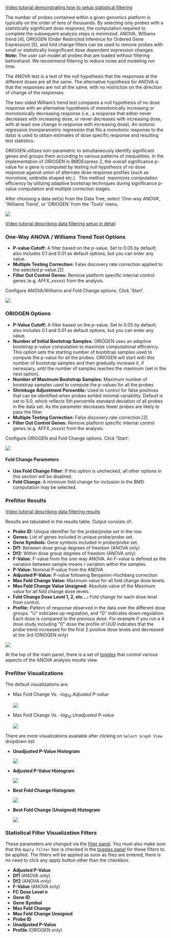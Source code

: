 [Video tutorial demonstrating how to setup statistical filtering](https://www.youtube.com/watch?v=YmzF4rXagzo&list=PLX2Rd5DjtiTeR84Z4wRSUmKYMoAbilZEc&index=6)

The number of probes contained within a given genomics platform is typically on the order of tens of thousands. By selecting only probes with a statistically significant dose response, the computation required to complete the subsequent analysis steps is minimized. ANOVA, Williams trend [4], ORIOGEN (Order Restricted Inference for Ordered Gene Expression) [5], and fold change filters can be used to remove probes with small or statistically insignificant dose dependent expression changes. **Note:** The user can model all probes that are loaded without filtering beforehand. We recommend filtering to reduce noise and modeling run time.

The ANOVA test is a test of the null hypothesis that the responses at the different doses are all the same. The alternative hypothesis for ANOVA is that the responses are not all the same, with no restriction on the direction of change of the responses.

The two-sided William’s trend test compares a null hypothesis of no dose response with an alternative hypothesis of monotonically increasing or monotonically decreasing response (i.e., a response that either never decreases with increasing dose, or never decreases with increasing dose, with at least one change in response with increasing dose). An isotonic regression (nonparametric regression that fits a monotonic response to the data) is used to obtain estimates of dose specific response and resulting test statistics.

ORIOGEN utilizes non-parametric to simultaneously identify significant genes and groups them according to various patterns of inequalities. In the implementation of ORIOGEN in BMDExpress 2, the overall significance p-value for a gene is computed by testing null hypothesis of no dose response against union of alternate dose response profiles (such as monotone, umbrella shaped etc.).  This method  maximizes computation efficiency by utilizing adaptive bootstrap techniques during significance p-value computation and multiple correction stages. 

After choosing a data set(s) from the Data Tree, select 'One-way ANOVA', 'Williams Trend', or 'ORIOGEN' from the 'Tools' menu.

![](https://github.com/auerbachs/BMDExpress-2.0/blob/master/media/select-anova.png)

[Video tutorial describing data filtering setup in detail](https://www.youtube.com/watch?v=YmzF4rXagzo&index=6&list=PLX2Rd5DjtiTeR84Z4wRSUmKYMoAbilZEc)

### One-Way ANOVA / Williams Trend Test Options

-   **P-value Cutoff:** A filter based on the *p*-value. Set to 0.05 by default; also includes 0.1 and 0.01 as default options, but you can enter any value.
-   **Multiple Testing Correction:** False discovery rate correction applied to the selected *p*-value.[2]
-   **Filter Out Control Genes:** Remove platform specific internal control genes (e.g. AFFX\_xxxxx) from the analysis.

Configure ANOVA/Williams and Fold Change options. Click 'Start'.

![](https://github.com/auerbachs/BMDExpress-2.0/blob/master/media/popup-anova-parameters.png)

### ORIOGEN Options

-   **P-Value Cutoff:** A filter based on the *p*-value. Set to 0.05 by default; also includes 0.1 and 0.01 as default options, but you can enter any value.
-   **Number of Initial Bootstrap Samples:** ORIOGEN uses an adaptive bootstrap p-value computation to maximize computational efficiency. This option sets the starting number of bootstrap samples used to compute the p-value for all the probes. ORIOGEN will start with this number of bootstrap samples and then gradually increase it, if necessary, until the number of samples reaches the maximum (set in the next option).
-   **Number of Maximum Bootstrap Samples:** Maximum number of bootstrap samples used to compute the p-values for all the probes
-   **Shrinkage Adjustment Percentile:** Used to control for false positives that can be identified when probes exhibit minimal variability. Default is set to 5.0, which reflects 5th percentile standard deviation of all probes in the data set. As the parameter decreases fewer probes are likely to pass the filter. 
-   **Multiple Testing Correction:** False discovery rate correction.[2]
-   **Filter Out Control Genes:** Remove platform specific internal control genes (e.g. AFFX\_xxxxx) from the analysis.

Configure ORIOGEN and Fold Change options. Click 'Start'.

![](https://github.com/auerbachs/BMDExpress-2.0/blob/master/media/popup-oriogen-parameters.png)
#### Fold Change Parameters

-   **Use Fold Change Filter:** If this option is unchecked, all other options in this section will be disabled.
-   **Fold Change**: A minimum fold change for inclusion in the BMD computation may be selected.

### Prefilter Results

[Video tutorial describing data filtering results](https://www.youtube.com/watch?v=YDOwjQtfLLc&index=7&list=PLX2Rd5DjtiTeR84Z4wRSUmKYMoAbilZEc)

Results are tabulated in the results table. Output consists of:

-   **Probe ID:** Unique identifier for the probe/probe set in the row.
-   **Genes:** List of genes included in unique probe/probe set.
-   **Gene Symbols:** Gene symbols included in probe/probe set.
-   **Df1:** Between dose group degrees of freedom (ANOVA only)
-   **Df2:** Within dose group degrees of freedom (ANOVA only)
-   **F-Value:** F-value from the one-way ANOVA. An F-value is defined as the variation between sample means / variation within the samples.
-   **P-Value:** Nominal P-value from the ANOVA
-   **Adjusted P-Value:** P-value following Benjamini-Hochberg correction
-   **Max Fold Change Value:** Maximum value for all fold change dose levels.
-   **Max Fold Change Value Unsigned:** Absolute value of the Maximum value for all fold change dose levels.
-   **Fold Change Dose Level 1, 2, etc…:** Fold change for each dose level from control.
-   **Profile:** Pattern of response observed in the data over the different dose groups. "U" indicates up-regulation, and "D" indicates down-regulation. Each dose is compared to the previous dose. For example if you run a 4 dose study including "0" dose the profile of UUD indicates that the probe trend increased for the first 2 positive dose levels and decreased at the 3rd (ORIOGEN only)

![](https://github.com/auerbachs/BMDExpress-2.0/blob/master/media/main-anova-complete.png)

At the top of the main panel, there is a set of [toggles](Overview-of-the-Main-View#toggles-panel) that control various aspects of the ANOVA analysis results view.

### Prefilter Visualizations

The default visualizations are:

-   Max Fold Change Vs. *-log<sub>10</sub> Adjusted *P*-value*

    ![](https://github.com/auerbachs/BMDExpress-2.0/blob/master/media/anova-charts/mfc--log10-adjusted-p-value.png)
-   Max Fold Change Vs. *-log<sub>10</sub> Unadjusted *P*-value*

    ![](https://github.com/auerbachs/BMDExpress-2.0/blob/master/media/anova-charts/mfc--log10-unadjusted-p-value.png)

There are more visualizations available after clicking on `Select Graph View` dropdown list:

-   **Unadjusted P-Value Histogram**

    ![](https://github.com/auerbachs/BMDExpress-2.0/blob/master/media/anova-charts/unadjusted-p-value-histogram.png)
-   **Adjusted P-Value Histogram**

    ![](https://github.com/auerbachs/BMDExpress-2.0/blob/master/media/anova-charts/adjusted-p-value-histogram.png)
-   **Best Fold Change Histogram**

    ![](https://github.com/auerbachs/BMDExpress-2.0/blob/master/media/anova-charts/max-fold-change-histogram.png)
-   **Best Fold Change (Unsigned) Histogram**

    ![](https://github.com/auerbachs/BMDExpress-2.0/blob/master/media/anova-charts/max-fold-change-unsigned-histogram.png)

### Statistical Filter Visualization Filters

These parameters are changed via the [filter panel](Overview-of-the-Main-View#filters-panel). You must also make sure that the `Apply Filter` box is checked in the [toggles panel](Overview-of-the-Main-View#toggles-panel) for these filters to be applied. The filters will be applied as soon as they are entered; there is no need to click any *apply* button other than the checkbox.

-   **Adjusted P-Value**
-   **Df1** (ANOVA only)
-   **Df2** (ANOVA only)
-   **F-Value** (ANOVA only)
-   **FC Dose Level _n_**
-   **Gene ID**
-   **Gene Symbol**
-   **Max Fold Change**
-   **Max Fold Change Unsigned**
-   **Probe ID**
-   **Unadjusted P-Value**
-   **Profile** (ORIOGEN only)